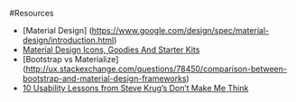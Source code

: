 #Resources

- [Material Design] (https://www.google.com/design/spec/material-design/introduction.html)
- [Material Design Icons, Goodies And Starter Kits](https://www.smashingmagazine.com/2015/07/material-design-icons-templates-tools/)
- [Bootstrap vs Materialize] (http://ux.stackexchange.com/questions/78450/comparison-between-bootstrap-and-material-design-frameworks)
- [10 Usability Lessons from Steve Krug’s Don’t Make Me Think](http://www.uxbooth.com/articles/10-usability-lessons-from-steve-krugs-dont-make-me-think/)
